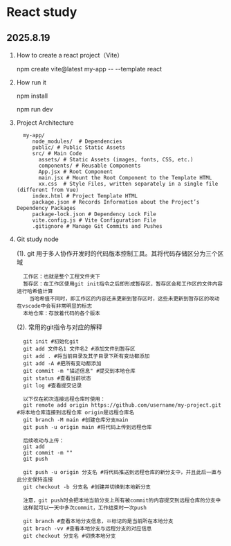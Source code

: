 # React study

## 2025.8.19

1. How to create a react project（Vite）

    npm create vite@latest my-app -- --template react

2. How run it

    npm install

    npm run dev

3. Project Architecture

         my-app/
            node_modules/  # Dependencies
            public/ # Public Static Assets
            src/ # Main Code
              assets/ # Static Assets (images, fonts, CSS, etc.)
              components/ # Reusable Components
              App.jsx # Root Component
              main.jsx # Mount the Root Component to the Template HTML
              xx.css  # Style Files, written separately in a single file (different from Vue)
            index.html # Project Template HTML
            package.json # Records Information about the Project’s Dependency Packages
            package-lock.json # Dependency Lock File
            vite.config.js # Vite Configuration File
            .gitignore # Manage Git Commits and Pushes

4. Git study node

    (1). git 用于多人协作开发时的代码版本控制工具。其将代码存储区分为三个区域
  
         工作区：也就是整个工程文件夹下
         暂存区：在工作区使用git init指令之后即形成暂存区，暂存区会和工作区的文件内容进行哈希值计算
           当哈希值不同时，即工作区的内容还未更新到暂存区时，这些未更新到暂存区的改动在vscode中会有非常明显的标志
         本地仓库：存放着代码的各个版本

    (2). 常用的git指令与对应的解释

         git init #初始化git
         git add 文件名1 文件名2 #添加文件到暂存区
         git add . #将当前目录及其子目录下所有变动都添加
         git add -A #把所有变动都添加
         git commit -m "描述信息" #提交到本地仓库
         git status #查看当前状态
         git log #查看提交记录

         以下仅在初次连接远程仓库时使用：
         git remote add origin https://github.com/username/my-project.git #将本地仓库连接到远程仓库 origin是远程仓库名
         git branch -M main #创建仓库分支main
         git push -u origin main #将代码上传到远程仓库

         后续改动与上传：
         git add
         git commit -m ""
         git push

         git push -u origin 分支名 #将代码推送到远程仓库的新分支中，并且此后一直与此分支保持连接
         git checkout -b 分支名 #创建并切换到本地新分支

         注意，git push时会把本地当前分支上所有被commit的内容提交到远程仓库的分支中
         这样就可以一天中多次commit，工作结束时一次push

         git branch #查看本地分支信息，※标记的是当前所在本地分支
         git brach -vv #查看本地分支与远程分支的对应信息
         git checkout 分支名 #切换本地分支





